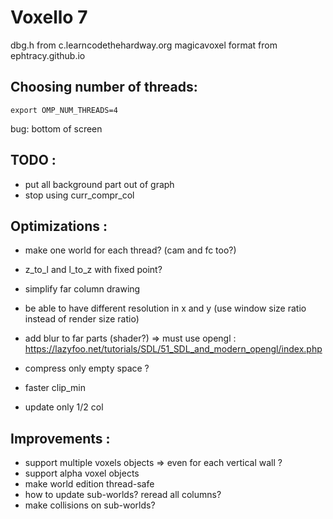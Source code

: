 Voxello 7
=========

dbg.h from c.learncodethehardway.org
magicavoxel format from ephtracy.github.io

Choosing number of threads:
---------------------------
    export OMP_NUM_THREADS=4

bug: bottom of screen

TODO :
------
  * put all background part out of graph
  * stop using curr_compr_col

Optimizations :
---------------
  * make one world for each thread? (cam and fc too?)
  * z_to_l and l_to_z with fixed point?
  * simplify far column drawing
  * be able to have different resolution in x and y (use window size ratio instead of render size ratio)
  * add blur to far parts (shader?) => must use opengl : https://lazyfoo.net/tutorials/SDL/51_SDL_and_modern_opengl/index.php
  
  * compress only empty space ?
  * faster clip_min
  * update only 1/2 col

Improvements :
-------------
  * support multiple voxels objects => even for each vertical wall ?
  * support alpha voxel objects
  * make world edition thread-safe
  * how to update sub-worlds? reread all columns?
  * make collisions on sub-worlds?
